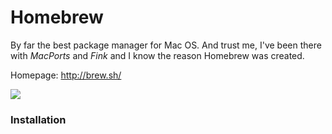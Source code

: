# Homebrew

By far the best package manager for Mac OS. And trust me, I've been there with *MacPorts* and *Fink* and I know the reason Homebrew was created.

Homepage: http://brew.sh/

![](https://33.media.tumblr.com/51e823c71b55ccbda3b83501ec7bc78a/tumblr_nojspeQLd81uqyj6qo1_500.gif)

### Installation